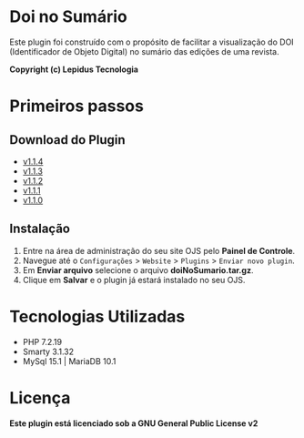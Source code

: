 # Doi no Sumário 

Este plugin foi construído com o propósito de facilitar a visualização do DOI (Identificador de Objeto Digital) no sumário das edições de uma revista.

__Copyright (c) Lepidus Tecnologia__ 


# Primeiros passos

## Download do Plugin

* [v1.1.4](https://gitlab.lepidus.com.br/softwares-pkp/plugins_ojs/doiNoSumario/-/releases/v1.1.4)
* [v1.1.3](https://gitlab.lepidus.com.br/softwares-pkp/plugins_ojs/doiNoSumario/-/releases/v1.1.3)
* [v1.1.2](https://gitlab.lepidus.com.br/softwares-pkp/plugins_ojs/doiNoSumario/-/releases/v1.1.2)
* [v1.1.1](https://gitlab.lepidus.com.br/softwares-pkp/plugins_ojs/doiNoSumario/-/releases/v1.1.1)
* [v1.1.0](https://gitlab.lepidus.com.br/softwares-pkp/plugins_ojs/doiNoSumario/-/releases/v1.1.0)


## Instalação
1. Entre na área de administração do seu site OJS pelo __Painel de Controle__.
2. Navegue até o `Configurações` > `Website` > `Plugins` > `Enviar novo plugin`.
3. Em __Enviar arquivo__ selecione o arquivo __doiNoSumario.tar.gz__.
4. Clique em __Salvar__ e o plugin já estará instalado no seu OJS.

# Tecnologias Utilizadas
* PHP 7.2.19
* Smarty 3.1.32
* MySql 15.1 | MariaDB 10.1

# Licença
__Este plugin está licenciado sob a GNU General Public License v2__

